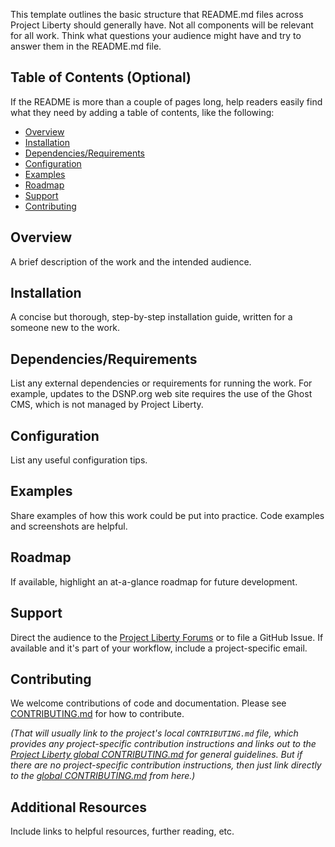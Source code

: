 This template outlines the basic structure that README.md files across Project Liberty should generally have.
Not all components will be relevant for all work. 
Think what questions your audience might have and try to answer them in the README.md file. 

## Table of Contents (Optional)
If the README is more than a couple of pages long, help readers easily find what they need by adding a table of contents, like the following:

* [Overview](https://github.com/LibertyDSNP/meta#overview)
* [Installation](https://github.com/LibertyDSNP/meta#installation)
* [Dependencies/Requirements](https://github.com/LibertyDSNP/meta#dependenciesrequirements)
* [Configuration](https://github.com/LibertyDSNP/meta#configuration)
* [Examples](https://github.com/LibertyDSNP/meta#examples)
* [Roadmap](https://github.com/LibertyDSNP/meta#roadmap)
* [Support](https://github.com/LibertyDSNP/meta#support)
* [Contributing](https://github.com/LibertyDSNP/meta#contributing)

## Overview 
A brief description of the work and the intended audience. 

## Installation 
A concise but thorough, step-by-step installation guide, written for a someone new to the work.

## Dependencies/Requirements
List any external dependencies or requirements for running the work. For example, updates to the DSNP.org web site requires the use of the Ghost CMS, which is not managed by Project Liberty. 

## Configuration
List any useful configuration tips. 

## Examples
Share examples of how this work could be put into practice. Code examples and screenshots are helpful.

## Roadmap
If available, highlight an at-a-glance roadmap for future development. 

## Support
Direct the audience to the [Project Liberty Forums](https://forums.projectliberty.io/) or to file a GitHub Issue. If available and it's part of your workflow, include a project-specific email. 

## Contributing
We welcome contributions of code and documentation.  Please see
[CONTRIBUTING.md](CONTRIBUTING.md) for how to contribute.  

*(That will usually link to the project's local `CONTRIBUTING.md` file, which provides any project-specific contribution instructions and links out to the [Project Liberty global
CONTRIBUTING.md](https://github.com/LibertyDSNP/meta/blob/main/CONTRIBUTING.md)
for general guidelines.  But if there are no project-specific contribution instructions, then just link directly to the [global
CONTRIBUTING.md](https://github.com/LibertyDSNP/meta/blob/main/CONTRIBUTING.md)
from here.)*

## Additional Resources
Include links to helpful resources, further reading, etc.  
